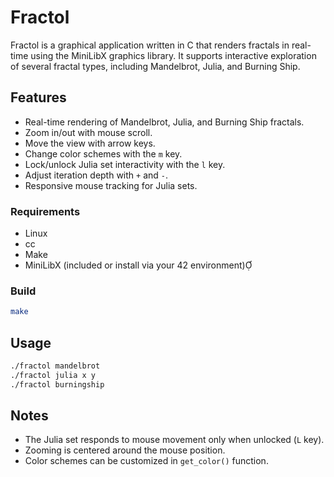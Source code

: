 # Fractol

Fractol is a graphical application written in C that renders fractals in real-time using the MiniLibX graphics library. 
It supports interactive exploration of several fractal types, including Mandelbrot, Julia, and Burning Ship.

## Features

- Real-time rendering of Mandelbrot, Julia, and Burning Ship fractals.
- Zoom in/out with mouse scroll.
- Move the view with arrow keys.
- Change color schemes with the `m` key.
- Lock/unlock Julia set interactivity with the `l` key.
- Adjust iteration depth with `+` and `-`.
- Responsive mouse tracking for Julia sets.

### Requirements

- Linux
- cc
- Make
- MiniLibX (included or install via your 42 environment)

### Build

```bash
make
```

## Usage

```bash
./fractol mandelbrot
./fractol julia x y
./fractol burningship
```

## Notes

- The Julia set responds to mouse movement only when unlocked (`L` key).
- Zooming is centered around the mouse position.
- Color schemes can be customized in `get_color()` function.
